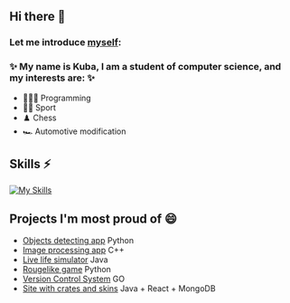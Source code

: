## Hi there 👋
### Let me introduce [myself](https://www.migelgeek.tech):

### ✨ My name is Kuba, I am a student of computer science, and my interests are: ✨
- 👨🏼‍💻 Programming
- 🏃‍♂️ Sport
- ♟️ Chess
- 🏎️ Automotive modification

## Skills ⚡
[![My Skills](https://skillicons.dev/icons?i=python,java,go,react,c,cpp,cs,julia,mongodb,sqlite,git)](https://skillicons.dev)

## Projects I'm most proud of 😄
- [Objects detecting app](https://github.com/kunamax/ObjectsDetector/tree/main) Python
- [Image processing app](https://github.com/kunamax/CppProject) C++
- [Live life simulator](https://github.com/MateuszMaciaszczyk/DarwinWorld_Maciaszczyk_Sadkiewicz) Java
- [Rougelike game](https://github.com/kunamax/PythonProject) Python
- [Version Control System](https://github.com/kunamax/CustomGit) GO
- [Site with crates and skins](https://github.com/kunamax/BazyDanych_Projekt_Sadkiewicz_Knapik) Java + React + MongoDB

<!--
**kunamax/kunamax** is a ✨ _special_ ✨ repository because its `README.md` (this file) appears on your GitHub profile.

Here are some ideas to get you started:

- 🔭 I’m currently working on ...
- 🌱 I’m currently learning ...
- 👯 I’m looking to collaborate on ...
- 🤔 I’m looking for help with ...
- 💬 Ask me about ...
- 📫 How to reach me: ...
- 😄 Pronouns: ...
- ⚡ Fun fact: ...
-->
